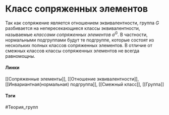 # Класс сопряженных элементов
Так как сопряжение является отношением эквивалентности, группа $G$ разбивается на непересекающиеся классы эквивалентности, называемые *классами сопряженных элементов* $a^G$. 
В частности, нормальными подгруппами будут те подгруппе, которые состоят из нескольких полных классов сопряженных элементов.
В отличие от смежных классов классы сопряженных элементов не всегда равномощны.

#### Линки
[[Сопряженные элементы]],
[[Отношение эквивалентности]],
[[Инвариантная(нормальная) подгруппа]],
[[Смежный класс]],
[[Группа]]
#### Тэги 
 #Теория_групп 